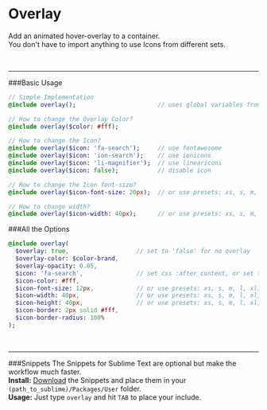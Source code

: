 # Overlay
Add an animated hover-overlay to a container.<br>
You don't have to import anything to use Icons from different sets.

<br><hr>
###Basic Usage

```sass
// Simple Implementation
@include overlay();                       // uses global variables from the config

// How to change the Overlay Color?
@include overlay($color: #fff);

// How to change the Icon?
@include overlay($icon: 'fa-search');     // use fontawesome
@include overlay($icon: 'ion-search');    // use ionicons
@include overlay($icon: 'li-magnifier');  // use linearicons
@include overlay($icon: false);	          // disable icon

// How to change the Icon font-size?
@include overlay($icon-font-size: 20px);  // or use presets: xs, s, m, l, xl, xxl

// How to change width?
@include overlay($icon-width: 40px);      // or use presets: xs, s, m, l, xl, xxl
```

###All the Options

```sass
@include overlay(
  $overlay: true,                   // set to 'false' for no overlay
  $overlay-color: $color-brand, 
  $overlay-opacity: 0.85, 
  $icon: 'fa-search',               // set css :after content, or set to 'false' for no icon
  $icon-color: #fff,
  $icon-font-size: 12px,            // or use presets: xs, s, m, l, xl, xxl
  $icon-width: 40px,                // or use presets: xs, s, m, l, xl, xxl
  $icon-height: 40px,               // or use presets: xs, s, m, l, xl, xxl
  $icon-border: 2px solid #fff,
  $icon-border-radius: 100%
); 
```


<br><hr>
###Snippets
The Snippets for Sublime Text are optional but make the workflow much faster. <br>
**Install:** [Download](https://dl.dropboxusercontent.com/u/7534528/HFC/Relay/snippets.zip) the Snippets and place them in your `(path_to_sublime)/Packages/User` folder.<br>
**Usage:** Just type `overlay` and hit `TAB` to place your include.